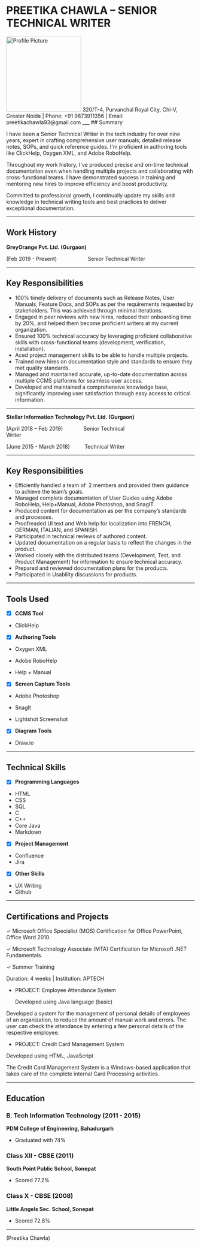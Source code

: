 # PREETIKA CHAWLA – SENIOR TECHNICAL WRITER

<img src="./images/profile.jpg" alt="Profile Picture" width="200" height="200">
320/T-4, Purvanchal Royal City, Chi-V, Greater Noida | Phone: +91 9873911356 | Email: preetikachawla93@gmail.com
___
## Summary

I have been a Senior Technical Writer in the tech industry for over nine years, expert in crafting comprehensive user manuals, detailed release notes, SOPs, and quick reference guides. I'm proficient in authoring tools like ClickHelp, Oxygen XML, and Adobe RoboHelp.

Throughout my work history, I've produced precise and on-time technical documentation even when handling multiple projects and collaborating with cross-functional teams. I have demonstrated success in training and mentoring new hires to improve efficiency and boost productivity.

Committed to professional growth, I continually update my skills and knowledge in technical writing tools and best practices to deliver exceptional documentation. 
___
## Work History 

**GreyOrange Pvt. Ltd. (Gurgaon)**

   (Feb 2019 - Present)                     Senior Technical Writer
___
## Key Responsibilities

- 100% timely delivery of documents such as Release Notes, User Manuals, Feature Docs, and SOPs as per the requirements requested by stakeholders. This was achieved through minimal iterations.
- Engaged in peer reviews with new hires, reduced their onboarding time by 20%, and helped them become proficient writers at my current organization.
- Ensured 100% technical accuracy by leveraging proficient collaborative skills with cross-functional teams (development, verification, installation).
- Aced project management skills to be able to handle multiple projects.
- Trained new hires on documentation style and standards to ensure they met quality standards.
- Managed and maintained accurate, up-to-date documentation across multiple CCMS platforms for seamless user access.
- Developed and maintained a comprehensive knowledge base, significantly improving user satisfaction through easy access to critical information.
___
**Stellar Information Technology Pvt. Ltd. (Gurgaon)**

(April 2018 – Feb 2019)              Senior Technical Writer                                                                           

(June 2015 - March 2018)          Technical Writer

___
## Key Responsibilities

- Efficiently handled a team of  2 members and provided them guidance to achieve the team’s goals.
- Managed complete documentation of User Guides using Adobe RoboHelp, Help+Manual, Adobe Photoshop, and SnagIT.
- Produced content for documentation as per the company’s standards and processes. 
- Proofreaded UI text and Web help for localization into FRENCH, GERMAN, ITALIAN, and SPANISH.
- Participated in technical reviews of authored content.
- Updated documentation on a regular basis to reflect the changes in the product.
- Worked closely with the distributed teams (Development, Test, and Product Management) for information to ensure technical accuracy.
- Prepared and reviewed documentation plans for the products.
- Participated in Usability discussions for products.

---
## Tools Used                                                         
- [x] **CCMS Tool**                                                   
      
- ClickHelp                                                         
  
- [x] **Authoring Tools**

- Oxygen XML

- Adobe RoboHelp

- Help + Manual

- [x] **Screen Capture Tools**

- Adobe Photoshop

 - SnagIt

- Lightshot Screenshot

- [x] **Diagram Tools**

- Draw.io


---
## Technical Skills                                                  
- [x] **Programming Languages**                                                   
      
- HTML
- CSS
- SQL
- C
- C++
- Core Java
- Markdown

 - [x] **Project Management**
- Confluence
- Jira

- [x] **Other Skills**
- UX Writing
- Github                           

---
## Certifications and Projects
✓ Microsoft Office Specialist (MOS) Certification for Office PowerPoint, Office Word 2010.

✓ Microsoft Technology Associate (MTA) Certification for Microsoft .NET Fundamentals.

✓ Summer Training

Duration:	4 weeks | Institution:	APTECH 

- PROJECT:  Employee Attendance System

   Developed using Java language (basic)
  
Developed a system for the management of personal details of employees of an organization, to reduce the amount of manual work and errors. The user can check the attendance by entering a few personal details of the respective employee.

 - PROJECT: Credit Card Management System

Developed using HTML, JavaScript

The Credit Card Management System is a Windows-based application that takes care of the complete internal Card Processing activities. 


---
## Education

### B. Tech Information Technology (2011 - 2015)
**PDM College of Engineering, Bahadurgarh**
- Graduated with 74%

### Class XII - CBSE (2011)
**South Point Public School, Sonepat**
- Scored 77.2%

### Class X - CBSE (2008)
**Little Angels Sec. School, Sonepat**
- Scored 72.6%

---



(Preetika Chawla)

